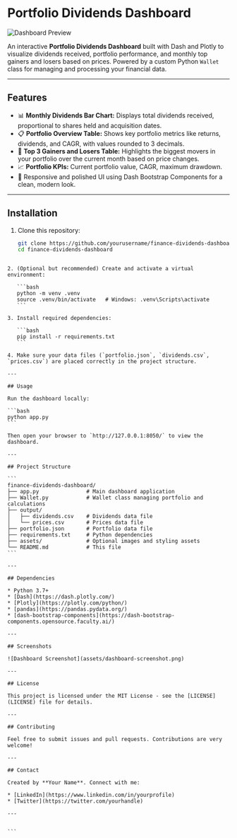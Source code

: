 # Portfolio Dividends Dashboard

![Dashboard Preview](assets/dashboard-screenshot.png)

An interactive **Portfolio Dividends Dashboard** built with Dash and Plotly to visualize dividends received, portfolio performance, and monthly top gainers and losers based on prices. Powered by a custom Python `Wallet` class for managing and processing your financial data.

---

## Features

- 📊 **Monthly Dividends Bar Chart:** Displays total dividends received, proportional to shares held and acquisition dates.
- 📋 **Portfolio Overview Table:** Shows key portfolio metrics like returns, dividends, and CAGR, with values rounded to 3 decimals.
- 🚀 **Top 3 Gainers and Losers Table:** Highlights the biggest movers in your portfolio over the current month based on price changes.
- 📈 **Portfolio KPIs:** Current portfolio value, CAGR, maximum drawdown.
- 🎨 Responsive and polished UI using Dash Bootstrap Components for a clean, modern look.

---

## Installation

1. Clone this repository:

   ```bash
   git clone https://github.com/yourusername/finance-dividends-dashboard.git
   cd finance-dividends-dashboard
````

2. (Optional but recommended) Create and activate a virtual environment:

   ```bash
   python -m venv .venv
   source .venv/bin/activate   # Windows: .venv\Scripts\activate
   ```

3. Install required dependencies:

   ```bash
   pip install -r requirements.txt
   ```

4. Make sure your data files (`portfolio.json`, `dividends.csv`, `prices.csv`) are placed correctly in the project structure.

---

## Usage

Run the dashboard locally:

```bash
python app.py
```

Then open your browser to `http://127.0.0.1:8050/` to view the dashboard.

---

## Project Structure

```
finance-dividends-dashboard/
├── app.py               # Main dashboard application
├── Wallet.py            # Wallet class managing portfolio and calculations
├── output/
│   ├── dividends.csv    # Dividends data file
│   └── prices.csv       # Prices data file
├── portfolio.json       # Portfolio data file
├── requirements.txt     # Python dependencies
├── assets/              # Optional images and styling assets
└── README.md            # This file
```

---

## Dependencies

* Python 3.7+
* [Dash](https://dash.plotly.com/)
* [Plotly](https://plotly.com/python/)
* [pandas](https://pandas.pydata.org/)
* [dash-bootstrap-components](https://dash-bootstrap-components.opensource.faculty.ai/)

---

## Screenshots

![Dashboard Screenshot](assets/dashboard-screenshot.png)

---

## License

This project is licensed under the MIT License - see the [LICENSE](LICENSE) file for details.

---

## Contributing

Feel free to submit issues and pull requests. Contributions are very welcome!

---

## Contact

Created by **Your Name**. Connect with me:

* [LinkedIn](https://www.linkedin.com/in/yourprofile)
* [Twitter](https://twitter.com/yourhandle)

---


```
